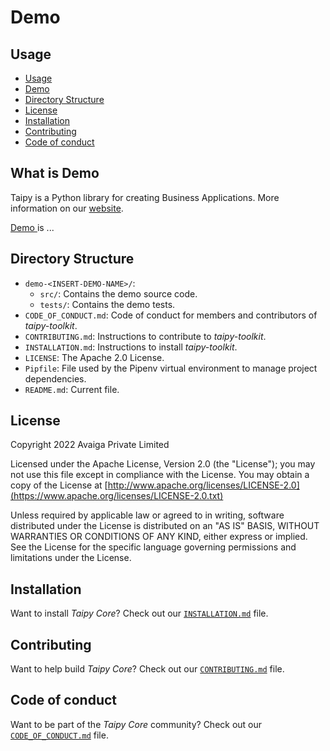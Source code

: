 # Demo <INSERT-DEMO-NAME>

## Usage
- [Usage](#usage)
- [Demo <INSERT-DEMO-NAME>](#what-is-demo-<INSERT-DEMO-NAME>)
- [Directory Structure](#directory-structure)
- [License](#license)
- [Installation](#installation)
- [Contributing](#contributing)
- [Code of conduct](#code-of-conduct)

## What is Demo <INSERT-DEMO-NAME>

Taipy is a Python library for creating Business Applications. More information on our
[website](https://www.taipy.io).

[Demo <INSERT-DEMO-NAME>](https://github.com/Avaiga/demo-<INSERT-DEMO-NAME>) is ...

## Directory Structure

- `demo-<INSERT-DEMO-NAME>/`:
    - `src/`: Contains the demo source code.
    - `tests/`: Contains the demo tests.
- `CODE_OF_CONDUCT.md`: Code of conduct for members and contributors of _taipy-toolkit_.
- `CONTRIBUTING.md`: Instructions to contribute to _taipy-toolkit_.
- `INSTALLATION.md`: Instructions to install _taipy-toolkit_.
- `LICENSE`: The Apache 2.0 License.
- `Pipfile`: File used by the Pipenv virtual environment to manage project dependencies.
- `README.md`: Current file.

## License
Copyright 2022 Avaiga Private Limited

Licensed under the Apache License, Version 2.0 (the "License"); you may not use this file except in compliance with
the License. You may obtain a copy of the License at
[http://www.apache.org/licenses/LICENSE-2.0](https://www.apache.org/licenses/LICENSE-2.0.txt)

Unless required by applicable law or agreed to in writing, software distributed under the License is distributed on
an "AS IS" BASIS, WITHOUT WARRANTIES OR CONDITIONS OF ANY KIND, either express or implied. See the License for the
specific language governing permissions and limitations under the License.

## Installation

Want to install _Taipy Core_? Check out our [`INSTALLATION.md`](INSTALLATION.md) file.

## Contributing

Want to help build _Taipy Core_? Check out our [`CONTRIBUTING.md`](CONTRIBUTING.md) file.

## Code of conduct

Want to be part of the _Taipy Core_ community? Check out our [`CODE_OF_CONDUCT.md`](CODE_OF_CONDUCT.md) file.
